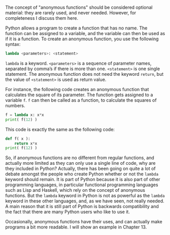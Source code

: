 The concept of "anonymous functions" should be considered optional
material: they are rarely used, and never needed. However, for
completeness I discuss them here.

Python allows a program to create a function that has no name. The
function can be assigned to a variable, and the variable can then be
used as if it is a function. To create an anonymous function, you use
the following syntax:

```python
lambda <parameters>: <statement>
```

`lambda` is a keyword. `<parameters>` is a sequence of parameter names,
separated by comma’s if there is more than one. `<statement>` is one
single statement. The anonymous function does not need the keyword
`return`, but the value of `<statement>` is used as return value.

For instance, the following code creates an anonymous function that
calculates the square of its parameter. The function gets assigned to a
variable `f`. `f` can then be called as a function, to calculate the
squares of numbers.

```python
f = lambda x: x*x
print( f(12) )
```

This code is exactly the same as the following code:

```python
def f( x ):
    return x*x
print( f(12) )
```

So, if anonymous functions are no different from regular functions, and
actually more limited as they can only use a single line of code, why
are they included in Python? Actually, there has been going on quite a
lot of debate amongst the people who create Python whether or not the
`lambda` keyword should remain. It is part of Python because it is also
part of other programming languages, in particular functional
programming languages such as Lisp and Haskell, which rely on the
concept of anonymous functions. But the `lambda` keyword in Python is
not as powerful as the `lambda` keyword in these other languages, and,
as we have seen, not really needed. A main reason that it is still part
of Python is backwards compatibility and the fact that there are many
Python users who like to use it.

Occasionally, anonymous functions have their uses, and can actually make
programs a bit more readable. I will show an example in Chapter
13.
